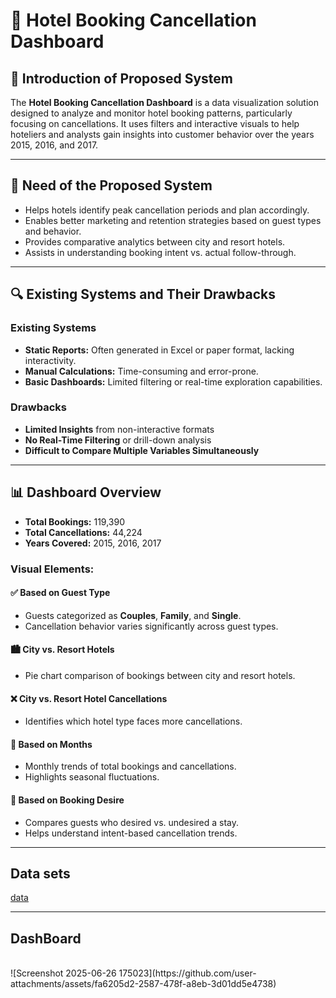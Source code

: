 

# 🏨 Hotel Booking Cancellation Dashboard

## 🧠 Introduction of Proposed System

The **Hotel Booking Cancellation Dashboard** is a data visualization solution designed to analyze and monitor hotel booking patterns, particularly focusing on cancellations. It uses filters and interactive visuals to help hoteliers and analysts gain insights into customer behavior over the years 2015, 2016, and 2017.

---

## 📌 Need of the Proposed System

* Helps hotels identify peak cancellation periods and plan accordingly.
* Enables better marketing and retention strategies based on guest types and behavior.
* Provides comparative analytics between city and resort hotels.
* Assists in understanding booking intent vs. actual follow-through.

---

## 🔍 Existing Systems and Their Drawbacks

### Existing Systems

* **Static Reports:** Often generated in Excel or paper format, lacking interactivity.
* **Manual Calculations:** Time-consuming and error-prone.
* **Basic Dashboards:** Limited filtering or real-time exploration capabilities.

### Drawbacks

* **Limited Insights** from non-interactive formats
* **No Real-Time Filtering** or drill-down analysis
* **Difficult to Compare Multiple Variables Simultaneously**

---

## 📊 Dashboard Overview

* **Total Bookings:** 119,390
* **Total Cancellations:** 44,224
* **Years Covered:** 2015, 2016, 2017

### Visual Elements:

#### ✅ **Based on Guest Type**

* Guests categorized as **Couples**, **Family**, and **Single**.
* Cancellation behavior varies significantly across guest types.

#### 🏙️ **City vs. Resort Hotels**

* Pie chart comparison of bookings between city and resort hotels.

#### ❌ **City vs. Resort Hotel Cancellations**

* Identifies which hotel type faces more cancellations.

#### 📅 **Based on Months**

* Monthly trends of total bookings and cancellations.
* Highlights seasonal fluctuations.

#### 🎯 **Based on Booking Desire**

* Compares guests who desired vs. undesired a stay.
* Helps understand intent-based cancellation trends.

---

## Data sets
<a href="https://github.com/Onkar41/house-price-pridiction/blob/main/hpp/bhp.csv" >data</a>

---
## DashBoard
<br>
![Screenshot 2025-06-26 175023](https://github.com/user-attachments/assets/fa6205d2-2587-478f-a8eb-3d01dd5e4738)

